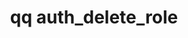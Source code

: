 ---
category: auth
command: auth_delete_role
optional_options:
- alternate:
  - --role
  help: Name of the role to delete
  name: -r
  required: true
permalink: /qq-cli-command-guide/auth/auth_delete_role.html
positional_options: []
sidebar: qq_cli_command_reference_sidebar
summary: This section explains how to use the <code>qq auth_delete_role</code> command.
synopsis: Delete a custom role.
title: qq auth_delete_role
usage: qq auth_delete_role [-h] -r ROLE
zendesk_source: qq CLI Command Guide

---